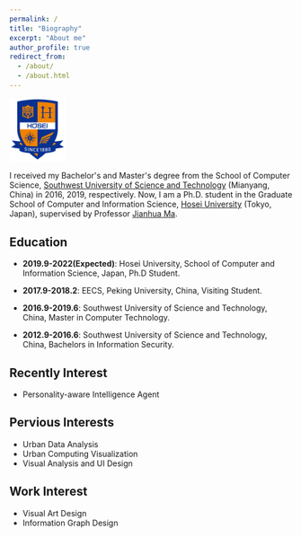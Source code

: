 ```yaml
---
permalink: /
title: "Biography"
excerpt: "About me"
author_profile: true
redirect_from: 
  - /about/
  - /about.html
--- 
```


<img src='/images/emblem.png' style='width:100px'>

I received my Bachelor's and Master's degree from the School of Computer Science, [Southwest University of Science and Technology](http://www.swust.edu.cn/) (Mianyang, China) in 2016, 2019, respectively. Now, I am a Ph.D. student in the Graduate School of Computer and Information Science, [Hosei University](http://www.hosei.ac.jp/) (Tokyo, Japan), supervised by Professor [Jianhua Ma](https://scholar.google.com/citations?user=63JHTbMAAAAJ&hl=zh-CN&oi=ao).

**Education**
---

- **2019.9-2022(Expected)**: Hosei University, School of Computer and Information Science, Japan, Ph.D Student.

- **2017.9-2018.2**: EECS, Peking University, China, Visiting Student.

- **2016.9-2019.6**: Southwest University of Science and Technology, China, Master in Computer Technology.
  
- **2012.9-2016.6**: Southwest University of Science and Technology, China, Bachelors in Information Security.

**Recently Interest**
---
- Personality-aware Intelligence Agent

**Pervious Interests**
---
- Urban Data Analysis
- Urban Computing Visualization
- Visual Analysis and UI Design

**Work Interest**
---
- Visual Art Design
- Information Graph Design

